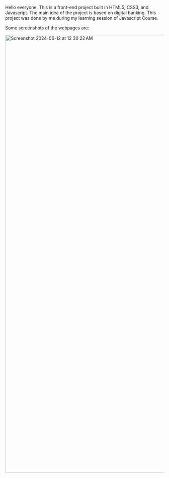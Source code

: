 Hello everyone,
This is a front-end project built in HTML5, CSS3, and Javascript. The main idea of the project is based on digital banking. 
This project was done by me during my learning session of Javascript Course.

Some screenshots of the webpages are:

<img width="1385" alt="Screenshot 2024-06-12 at 12 30 22 AM" src="https://github.com/RahimAbbas55/Bankist-Website/assets/101935846/e0f03a06-a1b4-4587-9e14-2bfa636d59dd">
